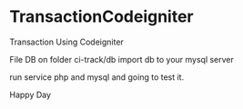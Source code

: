 # TransactionCodeigniter
Transaction Using Codeigniter


File DB on folder ci-track/db
import db to your mysql server

run service php and mysql and going to test it.

Happy Day 